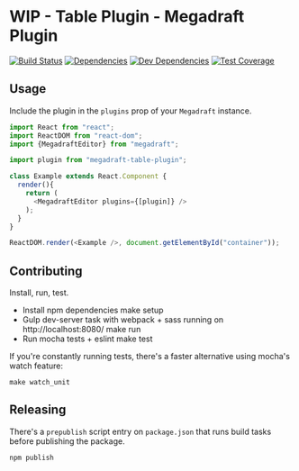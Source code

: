 # WIP - Table Plugin - Megadraft Plugin
[![Build Status](https://secure.travis-ci.org/globocom/megadraft-table-plugin.png?branch=master)](https://travis-ci.org/globocom/megadraft-table-plugin) [![Dependencies](https://david-dm.org/globocom/megadraft-table-plugin/status.svg)](https://david-dm.org/globocom/megadraft-table-plugin) [![Dev Dependencies](https://david-dm.org/globocom/megadraft-table-plugin/dev-status.svg)](https://david-dm.org/globocom/megadraft-table-plugin?type=dev) [![Test Coverage](https://codeclimate.com/github/globocom/megadraft-table-plugin/badges/coverage.svg)](https://codeclimate.com/github/globocom/megadraft-table-plugin/coverage)

## Usage

Include the plugin in the `plugins` prop of your `Megadraft` instance.

```js
import React from "react";
import ReactDOM from "react-dom";
import {MegadraftEditor} from "megadraft";

import plugin from "megadraft-table-plugin";

class Example extends React.Component {
  render(){
    return (
      <MegadraftEditor plugins={[plugin]} />
    );
  }
}

ReactDOM.render(<Example />, document.getElementById("container"));
```

## Contributing

Install, run, test.

- Install npm dependencies
    make setup
- Gulp dev-server task with webpack + sass running on http://localhost:8080/
    make run
- Run mocha tests + eslint
    make test

If you're constantly running tests, there's a faster alternative using mocha's
watch feature:

```
make watch_unit
```

## Releasing

There's a `prepublish` script entry on `package.json` that runs build tasks
before publishing the package.

```
npm publish
```
